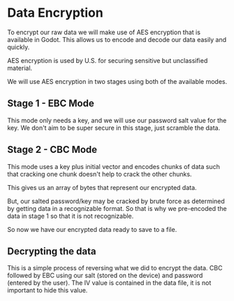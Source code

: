 # Data Encryption

To encrypt our raw data we will make use of AES encryption that is available in Godot. This allows us to encode and decode our data easily and quickly.

AES encryption is used by U.S. for securing sensitive but unclassified material.

We will use AES encryption in two stages using both of the available modes.

## Stage 1 - EBC Mode

This mode only needs a key, and we will use our password salt value for the key. We don't aim to be super secure in this stage, just scramble the data.

## Stage 2 - CBC Mode

This mode uses a key plus initial vector and encodes chunks of data such that cracking one chunk doesn't help to crack the other chunks.

This gives us an array of bytes that represent our encrypted data.

But, our salted password/key may be cracked by brute force as determined by getting data in a recognizable format. So that is why we pre-encoded the data in stage 1 so that it is not recognizable.

So now we have our encrypted data ready to save to a file.

## Decrypting the data

This is a simple process of reversing what we did to encrypt the data. CBC followed by EBC using our salt (stored on the device) and password (entered by the user). The IV value is contained in the data file, it is not important to hide this value.
